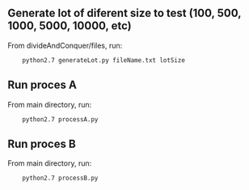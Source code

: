 ## Generate lot of diferent size to test (100, 500, 1000, 5000, 10000, etc)
From divideAndConquer/files, run:
```
    python2.7 generateLot.py fileName.txt lotSize
```
## Run proces A
From main directory, run:
```
    python2.7 processA.py
```

## Run proces B
From main directory, run:
```
    python2.7 processB.py
```